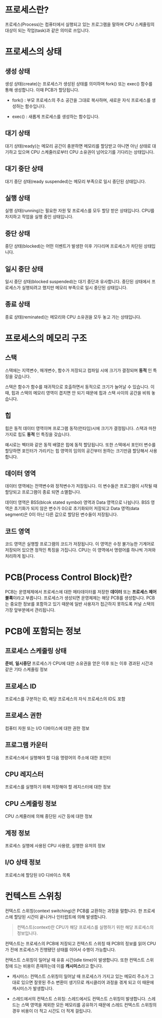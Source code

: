 # 프로세스란?
프로세스(Process)는 컴퓨터에서 실행되고 있는 프로그램을 말하며 CPU 스케줄링의 대상이 되는 작업(task)과 같은 의미로 쓰입니다.

# 프로세스의 상태

## 생성 상태

생성 상태(create)는 프로세스가 생성된 상태를 의미하며 fork() 또는 exec() 함수를 통해 생성합니다. 이때 PCB가 할당됩니다.

- fork() : 부모 프로세스의 주소 공간을 그대로 복사하며, 새로운 자식 프로세스를 생성하는 함수입니다.

- exec() : 새롭게 프로세스를 생성하는 함수입니다.

## 대기 상태

대기 상태(ready)는 메모리 공간이 충분하면 메모리를 할당받고 아니면 아닌 상태로 대기하고 있으며 CPU 스케줄러로부터 CPU 소유권이 넘어오기를 기다리는 상태입니다.

## 대기 중단 상태

대기 중단 상태(ready suspended)는 메모리 부족으로 일시 중단된 상태입니다.

## 실행 상태

실행 상태(running)는 필요한 자원 및 프로세스를 모두 할당 받은 상태입니다. CPU를 차지하고 작업을 실행 중인 상태입니다.

## 중단 상태

중단 상태(blocked)는 어떤 이벤트가 발생한 이후 기다리며 프로세스가 차단된 상태입니다.

## 일시 중단 상태

일시 중단 상태(blocked suspended)는 대기 중단과 유사합니다. 중단된 상태에서 프로세스가 실행되려고 했지만 메모리 부족으로 일시 중단된 상태입니다.

## 종료 상태

종료 상태(reminated)는 메모리와 CPU 소유권을 모두 놓고 가는 상태입니다. 

# 프로세스의 메모리 구조

## 스택

스택에는 지역변수, 매개변수, 함수가 저장되고 컴파일 시에 크기가 결정되며 **동적** 인 특징을 갖습니다. 

스택은 함수가 함수를 재귀적으로 호출하면서 동적으로 크기가 늘어날 수 있습니다. 이때, 힙과 스택의 메모리 영역이 겹치면 안 되기 때문에 힙과 스택 사이의 공간을 비워 놓습니다.

## 힙

힙은 동적 데이터 영역이며 프로그램 동작(런타임)시에 크기가 결정됩니다. 스택과 마찬가지로 힙도 **동적** 인 특징을 갖습니다. 

예시로는 벡터와 같은 동적 배열은 힙에 동적 할당됩니다. 또한 스택에서 포인터 변수를 할당하면 포인터가 가리키는 힙 영역의 임의의 공간부터 원하는 크기만큼 할당해서 사용합니다.

## 데이터 영역

데이터 영역에는 전역변수와 정적변수가 저장됩니다. 이 변수들은 프로그램이 시작될 때 할당되고 프로그램이 종료 되면 소멸합니다.

데이터 영역은 BSS(blcok stated symbol) 영역과 Data 영역으로 나뉩니다. BSS 영역은 초기화가 되지 않은 변수가 0으로 초기화되어 저장되고 Data 영역(data segment)은 0이 아닌 다른 값으로 할당된 변수들이 저장됩니다.

## 코드 영역

코드 영역은 실행할 프로그램의 코드가 저장됩니다. 이 영역은 수정 불가능한 기계어로 저장되어 있으면 정적인 특징을 가집니다. CPU는 이 영역에서 명령어를 하나씩 가져와 처리하게 됩니다.

# PCB(Process Control Block)란?

PCB는 운영체제에서 프로세스에 대한 메타데이터를 저장한 **데이터** 또는 **프로세스 제어 블록**이라고 부릅니다. 프로세스가 생성되면 운영체제는 해당 PCB를 생성합니다. PCB는 중요한 정보를 포함하고 있기 때문에 일반 사용자가 접근하지 못하도록 커널 스택의 가장 앞부분에서 관리됩니다.

# PCB에 포함되는 정보

## 프로세스 스케줄링 상태
**준비**, **일시중단** 프로세스가 CPU에 대한 소유권을 얻은 이후 또는 이후 경과된 시간과 같은 기타 스케줄링 정보

## 프로세스 ID
프로세스를 구분하는 ID, 해당 프로세스의 자식 프로세스의 ID도 포함

## 프로세스 권한
컴퓨터 자원 또는 I/O 디바이스에 대한 권한 정보

## 프로그램 카운터
프로세스에서 실행해야 할 다음 명령어의 주소에 대한 포인터

## CPU 레지스터
프로세스를 실행하기 위해 저장해야 할 레지스터에 대한 정보

## CPU 스케줄링 정보
CPU 스케줄러에 의해 중단된 시간 등에 대한 정보

## 계정 정보
프로세스 실행에 사용된 CPU 사용량, 실행한 유저의 정보

## I/O 상태 정보
프로세스에 할당된 I/O 디바이스 목록

# 컨텍스트 스위칭

컨텍스트 스위칭(context switching)은 PCB를 교환하는 과정을 말합니다. 한 프로세스에 할당된 시간이 끝나거나 인터럽트에 의해 발생합니다. 

> 컨텍스트(context)란 CPU가 해당 프로세스를 실행하기 위한 해당 프로세스의 정보입니다.

컨텍스트는 프로세스의 PCB에 저장되고 컨텍스트 스위칭 때 PCB의 정보를 읽어 CPU가 전에 프로세스가 진행됐던 상태를 이어서 수행이 가능합니다.

컨텍스트 스위칭이 일어날 때 유휴 시간(idle time)이 발생합니다. 또한 컨텍스트 스위칭에 드는 비용이 존재하는데 이를 **캐시미스**라고 합니다.

- 캐시미스: 컨텍스트 스위칭이 일어날 때 프로세스가 가지고 있는 메모리 주소가 그대로 있으면 잘못된 주소 변환이 생기므로 캐시클리어 과정을 겪게 되고 이 때문에 캐시미스가 발생합니다.

- 스레드에서의 컨텍스트 스위칭: 스레드에서도 컨텍스트 스위칭이 발생합니다. 스레드는 스택 영역을 제외한 모든 메모리를 공유하기 때문에 스레드 컨텍스트 스위칭의 경우 비용이 더 적고 시간도 더 적게 걸립니다.